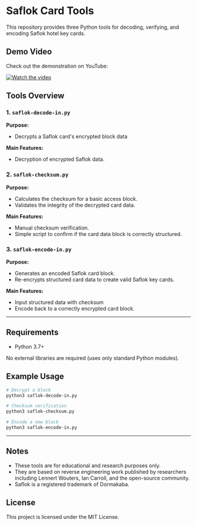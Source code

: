 # Saflok Card Tools

This repository provides three Python tools for decoding, verifying, and encoding Saflok hotel key cards.

## Demo Video

Check out the demonstration on YouTube:

[![Watch the video](https://img.youtube.com/vi/gPPiMt1yU1s/maxresdefault.jpg)](https://www.youtube.com/watch?v=gPPiMt1yU1s)

## Tools Overview

### 1. `saflok-decode-in.py`

**Purpose:**
- Decrypts a Saflok card's encrypted block data

**Main Features:**
- Decryption of encrypted Saflok data.

### 2. `saflok-checksum.py`

**Purpose:**
- Calculates the checksum for a basic access block.
- Validates the integrity of the decrypted card data.

**Main Features:**
- Manual checksum verification.
- Simple script to confirm if the card data block is correctly structured.

### 3. `saflok-encode-in.py`

**Purpose:**
- Generates an encoded Saflok card block.
- Re-encrypts structured card data to create valid Saflok key cards.

**Main Features:**
- Input structured data with checksum
- Encode back to a correctly encrypted card block.

---

## Requirements
- Python 3.7+

No external libraries are required (uses only standard Python modules).

## Example Usage
```bash
# Decrypt a block
python3 saflok-decode-in.py 

# Checksum verification
python3 saflok-checksum.py 

# Encode a new block
python3 saflok-encode-in.py
```

---

## Notes
- These tools are for educational and research purposes only.
- They are based on reverse engineering work published by researchers including Lennert Wouters, Ian Carroll, and the open-source community.
- Saflok is a registered trademark of Dormakaba.


## License
This project is licensed under the MIT License.

